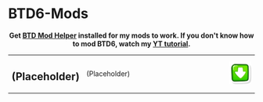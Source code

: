 # BTD6-Mods
<p align="center"><b>Get <a href="https://github.com/gurrenm3/BTD-Mod-Helper/releases/latest">BTD Mod Helper</a> installed for my mods to work. If you don't know how to mod BTD6, watch my <a href="https://www.youtube.com/watch?v=xHQzRt8Z6YE">YT tutorial</a>.</b>
</p>




<table style="table-layout:fixed">
    <tr>
        <td width="25%" align="center">
            <h2>(Placeholder)</h2>
        </td>
        <td>
           (Placeholder) 
        </td>
        <td width="12%">
            <a href="https://github.com/Jonyboylovespie/BTD6-Mods/blob/main/Mods/Placeholder.dll"><img alt="Download" src="https://github.com/Darinsky/Bloons-TD6-Mods/blob/main/download_small.png?raw=true"></a>
        </td>
    </tr>
